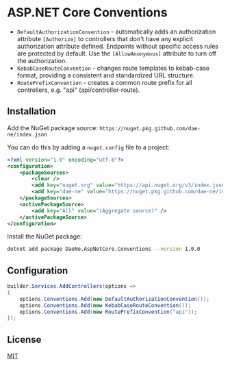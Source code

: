 # ASP.NET Core Conventions

- `DefaultAuthorizationConvention` - automatically adds an authorization attribute `[Authorize]` to controllers that don't have any explicit authorization attribute defined. Endpoints without specific access rules are protected by default. Use the `[AllowAnonymous]` attribute to turn off the authorization.
- `KebabCaseRouteConvention` - changes route templates to kebab-case format, providing a consistent and standardized URL structure.
- `RoutePrefixConvention` - creates a common route prefix for all controllers, e.g. "api" (api/controller-route).

## Installation

Add the NuGet package source: `https://nuget.pkg.github.com/dae-ne/index.json`

You can do this by adding a `nuget.config` file to a project:

```XML
<?xml version="1.0" encoding="utf-8"?>
<configuration>
    <packageSources>
        <clear />
        <add key="nuget.org" value="https://api.nuget.org/v3/index.json" />
        <add key="dae-ne" value="https://nuget.pkg.github.com/dae-ne/index.json" />
    </packageSources>
    <activePackageSource>
        <add key="All" value="(Aggregate source)" />
    </activePackageSource>
</configuration>
```

Install the NuGet package:

```bash
dotnet add package DaeNe.AspNetCore.Conventions --version 1.0.0
```

## Configuration

```C#
builder.Services.AddControllers(options =>
{
    options.Conventions.Add(new DefaultAuthorizationConvention());
    options.Conventions.Add(new KebabCaseRouteConvention());
    options.Conventions.Add(new RoutePrefixConvention("api"));
});
```

## License

[MIT](https://choosealicense.com/licenses/mit/)
